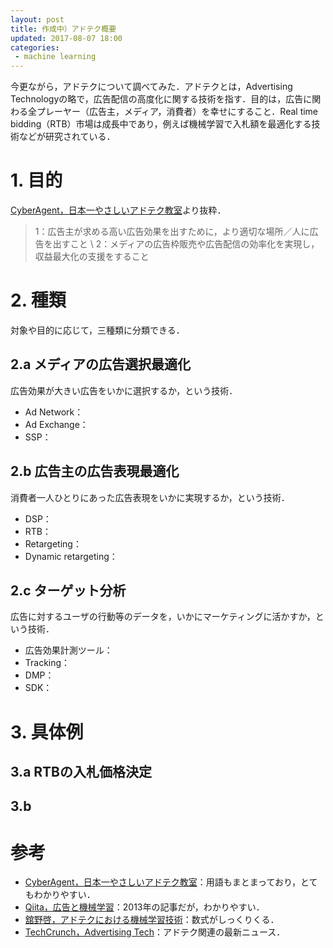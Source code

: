 ```yaml
---
layout: post
title: 作成中）アドテク概要
updated: 2017-08-07 18:00 
categories:
 - machine learning
---
```


今更ながら，アドテクについて調べてみた．アドテクとは，Advertising Technologyの略で，広告配信の高度化に関する技術を指す．目的は，広告に関わる全プレーヤー（広告主，メディア，消費者）を幸せにすること．Real time bidding（RTB）市場は成長中であり，例えば機械学習で入札額を最適化する技術などが研究されている．

# 1. 目的

[CyberAgent，日本一やさしいアドテク教室](https://www.cyberagent.co.jp/ir/personal/adtech/)より抜粋．

> 1：広告主が求める高い広告効果を出すために，より適切な場所／人に広告を出すこと \\
> 2：メディアの広告枠販売や広告配信の効率化を実現し，収益最大化の支援をすること

# 2. 種類

対象や目的に応じて，三種類に分類できる．

## 2.a メディアの広告選択最適化

広告効果が大きい広告をいかに選択するか，という技術．

* Ad Network：
* Ad Exchange：
* SSP：

## 2.b 広告主の広告表現最適化

消費者一人ひとりにあった広告表現をいかに実現するか，という技術．

* DSP：
* RTB：
* Retargeting：
* Dynamic retargeting：

## 2.c ターゲット分析

広告に対するユーザの行動等のデータを，いかにマーケティングに活かすか，という技術．

* 広告効果計測ツール：
* Tracking：
* DMP：
* SDK：

# 3. 具体例

## 3.a RTBの入札価格決定

## 3.b 

# 参考

* [CyberAgent，日本一やさしいアドテク教室](https://www.cyberagent.co.jp/ir/personal/adtech/)：用語もまとまっており，とてもわかりやすい．
* [Qiita，広告と機械学習](http://qiita.com/fukkyy/items/b2d37b4797516d72225a)：2013年の記事だが，わかりやすい．
* [舘野啓，アドテクにおける機械学習技術](https://www.slideshare.net/ttpooh/tokyo-data-night-tokyodn)：数式がしっくりくる．
* [TechCrunch，Advertising Tech](https://techcrunch.com/advertising-tech/)：アドテク関連の最新ニュース．
